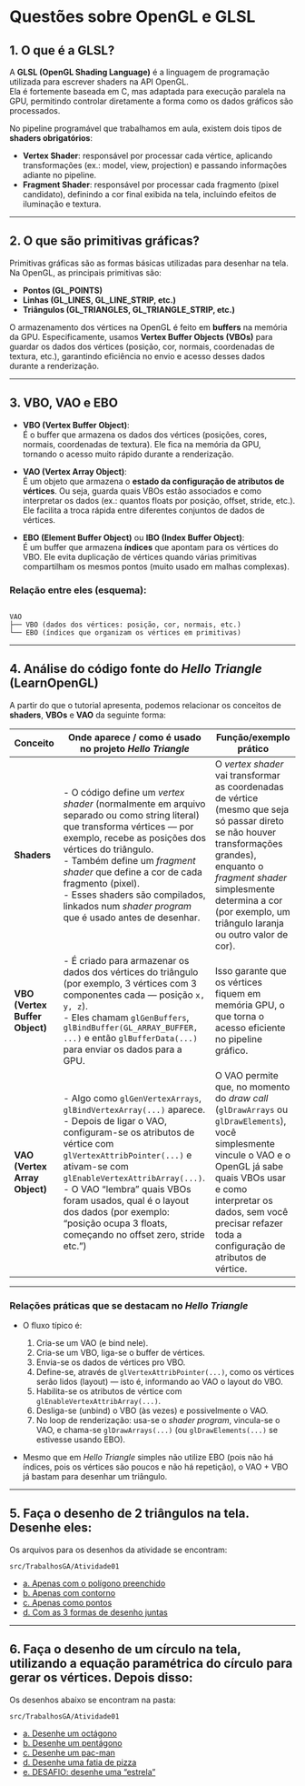 # Questões sobre OpenGL e GLSL

## 1. O que é a GLSL?  
A **GLSL (OpenGL Shading Language)** é a linguagem de programação utilizada para escrever shaders na API OpenGL.  
Ela é fortemente baseada em C, mas adaptada para execução paralela na GPU, permitindo controlar diretamente a forma como os dados gráficos são processados.  

No pipeline programável que trabalhamos em aula, existem dois tipos de **shaders obrigatórios**:  
- **Vertex Shader**: responsável por processar cada vértice, aplicando transformações (ex.: model, view, projection) e passando informações adiante no pipeline.  
- **Fragment Shader**: responsável por processar cada fragmento (pixel candidato), definindo a cor final exibida na tela, incluindo efeitos de iluminação e textura.  

---

## 2. O que são primitivas gráficas?  
Primitivas gráficas são as formas básicas utilizadas para desenhar na tela. Na OpenGL, as principais primitivas são:  
- **Pontos (GL_POINTS)**  
- **Linhas (GL_LINES, GL_LINE_STRIP, etc.)**  
- **Triângulos (GL_TRIANGLES, GL_TRIANGLE_STRIP, etc.)**  

O armazenamento dos vértices na OpenGL é feito em **buffers** na memória da GPU. Especificamente, usamos **Vertex Buffer Objects (VBOs)** para guardar os dados dos vértices (posição, cor, normais, coordenadas de textura, etc.), garantindo eficiência no envio e acesso desses dados durante a renderização.  

---

## 3. VBO, VAO e EBO  

- **VBO (Vertex Buffer Object)**:  
  É o buffer que armazena os dados dos vértices (posições, cores, normais, coordenadas de textura). Ele fica na memória da GPU, tornando o acesso muito rápido durante a renderização.  

- **VAO (Vertex Array Object)**:  
  É um objeto que armazena o **estado da configuração de atributos de vértices**. Ou seja, guarda quais VBOs estão associados e como interpretar os dados (ex.: quantos floats por posição, offset, stride, etc.). Ele facilita a troca rápida entre diferentes conjuntos de dados de vértices.  

- **EBO (Element Buffer Object)** ou **IBO (Index Buffer Object)**:  
  É um buffer que armazena **índices** que apontam para os vértices do VBO. Ele evita duplicação de vértices quando várias primitivas compartilham os mesmos pontos (muito usado em malhas complexas).  

### Relação entre eles (esquema):

```

VAO
├── VBO (dados dos vértices: posição, cor, normais, etc.)
└── EBO (índices que organizam os vértices em primitivas)

```

---

## 4. Análise do código fonte do *Hello Triangle* (LearnOpenGL)

A partir do que o tutorial apresenta, podemos relacionar os conceitos de **shaders**, **VBOs** e **VAO** da seguinte forma:

| Conceito                       | Onde aparece / como é usado no projeto *Hello Triangle*                                                                                                                                                                                                                                                                                                                           | Função/exemplo prático                                                                                                                                                                                                                                    |
| ------------------------------ | --------------------------------------------------------------------------------------------------------------------------------------------------------------------------------------------------------------------------------------------------------------------------------------------------------------------------------------------------------------------------------- | --------------------------------------------------------------------------------------------------------------------------------------------------------------------------------------------------------------------------------------------------------- |
| **Shaders**                    | - O código define um *vertex shader* (normalmente em arquivo separado ou como string literal) que transforma vértices — por exemplo, recebe as posições dos vértices do triângulo. <br> - Também define um *fragment shader* que define a cor de cada fragmento (pixel). <br> - Esses shaders são compilados, linkados num *shader program* que é usado antes de desenhar.        | O *vertex shader* vai transformar as coordenadas de vértice (mesmo que seja só passar direto se não houver transformações grandes), enquanto o *fragment shader* simplesmente determina a cor (por exemplo, um triângulo laranja ou outro valor de cor).  |
| **VBO (Vertex Buffer Object)** | - É criado para armazenar os dados dos vértices do triângulo (por exemplo, 3 vértices com 3 componentes cada — posição `x, y, z`). <br> - Eles chamam `glGenBuffers`, `glBindBuffer(GL_ARRAY_BUFFER, ...)` e então `glBufferData(...)` para enviar os dados para a GPU.                                                                                                           | Isso garante que os vértices fiquem em memória GPU, o que torna o acesso eficiente no pipeline gráfico.                                                                                                                                                   |
| **VAO (Vertex Array Object)**  | - Algo como `glGenVertexArrays`, `glBindVertexArray(...)` aparece. <br> - Depois de ligar o VAO, configuram-se os atributos de vértice com `glVertexAttribPointer(...)` e ativam-se com `glEnableVertexAttribArray(...)`. <br> - O VAO “lembra” quais VBOs foram usados, qual é o layout dos dados (por exemplo: “posição ocupa 3 floats, começando no offset zero, stride etc.”) | O VAO permite que, no momento do *draw call* (`glDrawArrays` ou `glDrawElements`), você simplesmente vincule o VAO e o OpenGL já sabe quais VBOs usar e como interpretar os dados, sem você precisar refazer toda a configuração de atributos de vértice. |

---

### Relações práticas que se destacam no *Hello Triangle*

* O fluxo típico é:

  1. Cria-se um VAO (e bind nele).
  2. Cria-se um VBO, liga-se o buffer de vértices.
  3. Envia-se os dados de vértices pro VBO.
  4. Define-se, através de `glVertexAttribPointer(...)`, como os vértices serão lidos (layout) — isto é, informando ao VAO o layout do VBO.
  5. Habilita-se os atributos de vértice com `glEnableVertexAttribArray(...)`.
  6. Desliga-se (unbind) o VBO (às vezes) e possivelmente o VAO.
  7. No loop de renderização: usa-se o *shader program*, vincula-se o VAO, e chama-se `glDrawArrays(...)` (ou `glDrawElements(...)` se estivesse usando EBO).

* Mesmo que em *Hello Triangle* simples não utilize EBO (pois não há índices, pois os vértices são poucos e não há repetição), o VAO + VBO já bastam para desenhar um triângulo.

---

## 5. Faça o desenho de 2 triângulos na tela. Desenhe eles:

Os arquivos para os desenhos da atividade se encontram: 

```
src/TrabalhosGA/Atividade01
```

- [a. Apenas com o polígono preenchido](https://github.com/Renanmp14/ProcessamentoGrafico/blob/main/src/TrabalhosGA/Atividade01/PoligonoPreenchido.cpp)  
- [b. Apenas com contorno](https://github.com/Renanmp14/ProcessamentoGrafico/blob/main/src/TrabalhosGA/Atividade01/ApenasComContorno.cpp)  
- [c. Apenas como pontos](https://github.com/Renanmp14/ProcessamentoGrafico/blob/main/src/TrabalhosGA/Atividade01/ApenasComPontos.cpp)  
- [d. Com as 3 formas de desenho juntas](https://github.com/Renanmp14/ProcessamentoGrafico/blob/main/src/TrabalhosGA/Atividade01/TresFormas.cpp)  

---

## 6. Faça o desenho de um círculo na tela, utilizando a equação paramétrica do círculo para gerar os vértices. Depois disso:
Os desenhos abaixo se encontram na pasta:

```
src/TrabalhosGA/Atividade01
```

- [a. Desenhe um octágono](https://github.com/Renanmp14/ProcessamentoGrafico/blob/main/src/TrabalhosGA/Atividade01/Octagono.cpp)  
- [b. Desenhe um pentágono](https://github.com/Renanmp14/ProcessamentoGrafico/blob/main/src/TrabalhosGA/Atividade01/Pentagono.cpp)  
- [c. Desenhe um pac-man](https://github.com/Renanmp14/ProcessamentoGrafico/blob/main/src/TrabalhosGA/Atividade01/PacMan.cpp)  
- [d. Desenhe uma fatia de pizza](https://github.com/Renanmp14/ProcessamentoGrafico/blob/main/src/TrabalhosGA/Atividade01/FatiaPizza.cpp)  
- [e. DESAFIO: desenhe uma “estrela”](https://github.com/Renanmp14/ProcessamentoGrafico/blob/main/src/TrabalhosGA/Atividade01/Estrela.cpp)  
